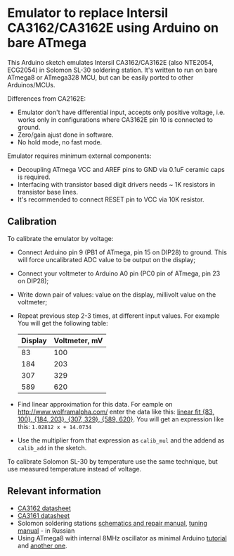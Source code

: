 #  Emulator to replace Intersil CA3162/CA3162E using Arduino on bare ATmega

This Arduino sketch emulates Intersil CA3162/CA3162E (also NTE2054, ECG2054) in
Solomon SL-30 soldering station. It's written to run on bare ATmega8 or
ATmega328 MCU, but can be easily ported to other Arduinos/MCUs.

Differences from CA2162E:
 * Emulator don't have differential input, accepts only positive voltage, i.e.
   works only in configurations where CA3162E pin 10 is connected to ground.
 * Zero/gain ajust done in software.
 * No hold mode, no fast mode.

Emulator requires minimum external components:
* Decoupling ATmega VCC and AREF pins to GND via 0.1uF ceramic caps is required.
* Interfacing with transistor based digit drivers needs ~ 1K resistors in
  transistor base lines.
* It's recommended to connect RESET pin to VCC via 10K resistor.

## Calibration

To calibrate the emulator by voltage:

* Connect Arduino pin 9 (PB1 of ATmega, pin 15 on DIP28) to ground. This will
  force uncalibrated ADC value to be output on the display;
* Connect your voltmeter to Arduino A0 pin (PC0 pin of ATmega, pin 23 on
  DIP28);
* Write down pair of values: value on the display, millivolt value on the
  voltmeter;
* Repeat previous step 2-3 times, at different input values. For example You
  will get the following table:

  | Display | Voltmeter, mV |
  |---------| --------------|
  |      83 |           100 |
  |     184 |           203 |
  |     307 |           329 |
  |     589 |           620 |
* Find linear approximation for this data. For eample on
  http://www.wolframalpha.com/ enter the data like this:
  [linear fit {83, 100}, {184, 203}, {307, 329}, {589, 620}](http://www.wolframalpha.com/input/?i=linear+fit+{83%2C+100}%2C+{184%2C+203}%2C+{307%2C+329}%2C+{589%2C+620}).
  You will get an expression like this: `1.02812 x + 14.0734`
* Use the multiplier from that expression as `calib_mul` and the addend as
  `calib_add` in the sketch.

To calibrate Solomon SL-30 by temperature use the same technique, but use
measured temperature instead of voltage.

## Relevant information
* [CA3162 datasheet](http://www.intersil.com/content/dam/Intersil/documents/ca31/ca3162.pdf)
* [CA3161 datasheet](http://www.intersil.com/content/dam/Intersil/documents/ca31/ca3161.pdf)
* Solomon soldering stations [schematics and repair
  manual](http://www.remserv.ru/cgi/download/Solomon_part1.pdf), [tuning
  manual](http://www.remserv.ru/cgi/download/Solomon_part3.pdf) - in Russian
* Using ATmega8 with internal 8MHz oscillator as minimal Arduino [tutorial](http://www.neonile.net/articles/atmega8-arduino-bootloader-optiboot) and [another one](http://todbot.com/blog/2009/05/26/minimal-arduino-with-atmega8/).
